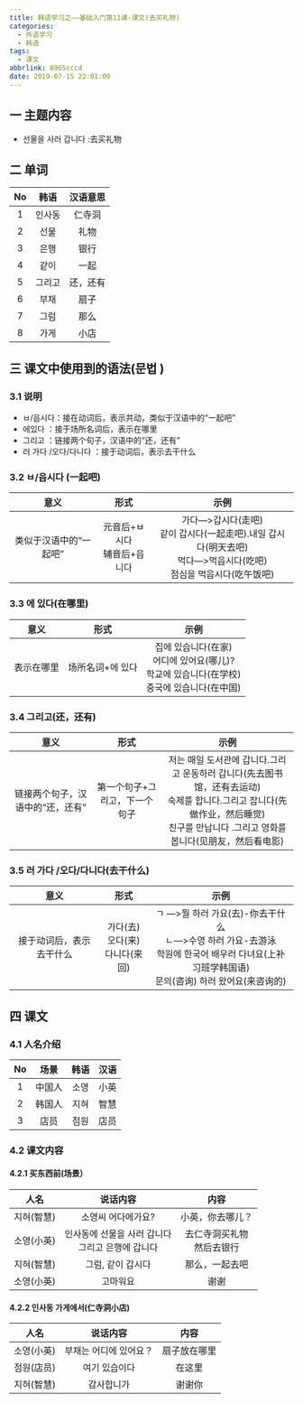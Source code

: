 ```yaml
---
title: 韩语学习之——基础入门第11课-课文(去买礼物)
categories:
  - 外语学习
  - 韩语
tags:
  - 课文
abbrlink: 8965cccd
date: 2019-07-15 22:01:09
---
```

##   一 主题内容

* 선물을 사러 갑니다  :去买礼物

<!--more-->

## 二 单词

|  No  |  韩语  | 汉语意思 |
| :--: | :----: | :------: |
|  1   | 인사동 |  仁寺洞  |
|  2   |  선물  |   礼物   |
|  3   |  은행  |   银行   |
|  4   |  같이  |   一起   |
|  5   | 그리고 | 还，还有 |
|  6   |  부채  |   扇子   |
|  7   |  그럼  |   那么   |
|  8   |  가게  |   小店   |

##  三 课文中使用到的语法(문법 )

### 3.1 说明

* ㅂ/읍시다：接在动词后，表示共动，类似于汉语中的“一起吧”
* 에있다 ：接于场所名词后，表示在哪里
* 그리고 ：链接两个句子，汉语中的“还，还有”
* 러  가다 /오다/다니다 ：接于动词后，表示去干什么

### 3.2 ㅂ/읍시다 (一起吧)

|          意义          |                 形式                 |                             示例                             |
| :--------------------: | :----------------------------------: | :----------------------------------------------------------: |
| 类似于汉语中的“一起吧” | 元音后+ㅂ시다<br>辅音后+읍니다 <br/> | 가다—>갑시다(走吧)<br/>같이 갑시다(一起走吧).내일 갑시다(明天去吧)<br/>먹다—>먹읍시다(吃吧)<br/>점심을 먹읍시다(吃午饭吧)<br/> |

### 3.3 에 있다(在哪里)

|    意义    |       形式       |                             示例                             |
| :--------: | :--------------: | :----------------------------------------------------------: |
| 表示在哪里 | 场所名词+에 있다 | 집에 있습니다(在家)<br/>어디에 있어요(哪儿)?<br/>학교에 있습니다(在学校)<br/>중국에 있습니다(在中国)<br/> |

### 3.4 그리고(还，还有)

|               意义               |             形式              |                             示例                             |
| :------------------------------: | :---------------------------: | :----------------------------------------------------------: |
| 链接两个句子，汉语中的“还，还有” | 第一个句子+그리고，下一个句子 | 저는 매일 도서관에 갑니다.그리고 운동하러 갑니다(先去图书馆，还有去运动)<br/>숙제를 합니다.그리고 잡니다(先做作业，然后睡觉)<br/>친구를 만납니다 .그리고 영화를 봅니다(见朋友，然后看电影) |

### 3.5  러  가다 /오다/다니다(去干什么)

|           意义           |                    形式                     |                             示例                             |
| :----------------------: | :-----------------------------------------: | :----------------------------------------------------------: |
| 接于动词后，表示去干什么 | 가다(去)<br/>오다(来)<br/>다니다(来回)<br/> | ㄱ —>뭘 하러 가요(去)-你去干什么<br/>ㄴ—>수영 하러 가요-去游泳<br/>학원에 한국어 배우러 다녀요(上补习班学韩国语)<br/>문의(咨询) 하러 왔어요(来咨询的)<br/> |

## 四 课文

### 4.1 人名介绍

|  No  |  场景  | 韩语 | 汉语 |
| :--: | :----: | :--: | :--: |
|  1   | 中国人 | 소영 | 小英 |
|  2   | 韩国人 | 지혀 | 智慧 |
|  3   |  店员  | 점원 | 店员 |

### 4.2 课文内容

#### 4.2.1 买东西前(场景）


|    人名    |                       说话内容                       |             内容              |
| :--------: | :--------------------------------------------------: | :---------------------------: |
| 지혀(智慧) |                  소영씨 어다에가요?                  |       小英，你去哪儿？        |
| 소영(小英) | 인사동에 선물을 사러 갑니다<br/>그리고 은행에 갑니다 | 去仁寺洞买礼物<br/>然后去银行 |
| 지혀(智慧) |                  그럼, 같이 갑시다                   |        那么，一起去吧         |
| 소영(小英) |                       고마워요                       |             谢谢              |

#### 4.2.2 인사동 가게에서(仁寺洞小店)

|    人名    |        说话内容        |     内容     |
| :--------: | :--------------------: | :----------: |
| 소영(小英) | 부채는 어디에 있어요？ | 扇子放在哪里 |
| 점원(店员) |     여기 있습이다      |    在这里    |
| 지혀(智慧) |       감사합니가       |    谢谢你    |
